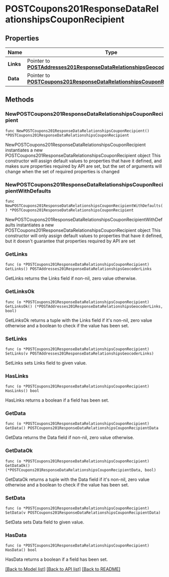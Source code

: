 # POSTCoupons201ResponseDataRelationshipsCouponRecipient

## Properties

Name | Type | Description | Notes
------------ | ------------- | ------------- | -------------
**Links** | Pointer to [**POSTAddresses201ResponseDataRelationshipsGeocoderLinks**](POSTAddresses201ResponseDataRelationshipsGeocoderLinks.md) |  | [optional] 
**Data** | Pointer to [**POSTCoupons201ResponseDataRelationshipsCouponRecipientData**](POSTCoupons201ResponseDataRelationshipsCouponRecipientData.md) |  | [optional] 

## Methods

### NewPOSTCoupons201ResponseDataRelationshipsCouponRecipient

`func NewPOSTCoupons201ResponseDataRelationshipsCouponRecipient() *POSTCoupons201ResponseDataRelationshipsCouponRecipient`

NewPOSTCoupons201ResponseDataRelationshipsCouponRecipient instantiates a new POSTCoupons201ResponseDataRelationshipsCouponRecipient object
This constructor will assign default values to properties that have it defined,
and makes sure properties required by API are set, but the set of arguments
will change when the set of required properties is changed

### NewPOSTCoupons201ResponseDataRelationshipsCouponRecipientWithDefaults

`func NewPOSTCoupons201ResponseDataRelationshipsCouponRecipientWithDefaults() *POSTCoupons201ResponseDataRelationshipsCouponRecipient`

NewPOSTCoupons201ResponseDataRelationshipsCouponRecipientWithDefaults instantiates a new POSTCoupons201ResponseDataRelationshipsCouponRecipient object
This constructor will only assign default values to properties that have it defined,
but it doesn't guarantee that properties required by API are set

### GetLinks

`func (o *POSTCoupons201ResponseDataRelationshipsCouponRecipient) GetLinks() POSTAddresses201ResponseDataRelationshipsGeocoderLinks`

GetLinks returns the Links field if non-nil, zero value otherwise.

### GetLinksOk

`func (o *POSTCoupons201ResponseDataRelationshipsCouponRecipient) GetLinksOk() (*POSTAddresses201ResponseDataRelationshipsGeocoderLinks, bool)`

GetLinksOk returns a tuple with the Links field if it's non-nil, zero value otherwise
and a boolean to check if the value has been set.

### SetLinks

`func (o *POSTCoupons201ResponseDataRelationshipsCouponRecipient) SetLinks(v POSTAddresses201ResponseDataRelationshipsGeocoderLinks)`

SetLinks sets Links field to given value.

### HasLinks

`func (o *POSTCoupons201ResponseDataRelationshipsCouponRecipient) HasLinks() bool`

HasLinks returns a boolean if a field has been set.

### GetData

`func (o *POSTCoupons201ResponseDataRelationshipsCouponRecipient) GetData() POSTCoupons201ResponseDataRelationshipsCouponRecipientData`

GetData returns the Data field if non-nil, zero value otherwise.

### GetDataOk

`func (o *POSTCoupons201ResponseDataRelationshipsCouponRecipient) GetDataOk() (*POSTCoupons201ResponseDataRelationshipsCouponRecipientData, bool)`

GetDataOk returns a tuple with the Data field if it's non-nil, zero value otherwise
and a boolean to check if the value has been set.

### SetData

`func (o *POSTCoupons201ResponseDataRelationshipsCouponRecipient) SetData(v POSTCoupons201ResponseDataRelationshipsCouponRecipientData)`

SetData sets Data field to given value.

### HasData

`func (o *POSTCoupons201ResponseDataRelationshipsCouponRecipient) HasData() bool`

HasData returns a boolean if a field has been set.


[[Back to Model list]](../README.md#documentation-for-models) [[Back to API list]](../README.md#documentation-for-api-endpoints) [[Back to README]](../README.md)


